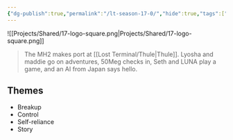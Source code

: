 ```yaml
---
{"dg-publish":true,"permalink":"/lt-season-17-0/","hide":true,"tags":["project/lt"],"noteIcon":""}
---
```


![[Projects/Shared/17-logo-square.png\|Projects/Shared/17-logo-square.png]]

> The MH2 makes port at [[Lost Terminal/Thule\|Thule]]. Lyosha and maddie go on adventures, 50Meg checks in, Seth and LUNA play a game, and an AI from Japan says hello.
## Themes
- Breakup
- Control
- Self-reliance
- Story

 